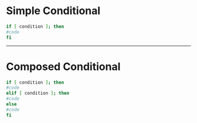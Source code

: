 # Simple Conditional
```sh
if [ condition ]; then
#code
fi
```
--- 
# Composed Conditional
```sh
if [ condition ]; then
#code
elif [ condition ]; then
#code
else
#code
fi
```
